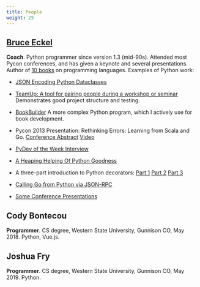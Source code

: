 ```yaml
---
title: People
weight: 25
---
```


[Bruce Eckel](https://www.mindviewllc.com/)
-------------------------------------------

**Coach**. Python programmer since version 1.3 (mid-90s). Attended most Pycon
conferences, and has given a keynote and several presentations. Author of
[10 books](https://www.mindviewllc.com/bibliography/) on programming languages.
Examples of Python work:

-   [JSON Encoding Python Dataclasses](https://www.bruceeckel.com/2018/09/16/json-encoding-python-dataclasses/)

-   [TeamUp: A tool for pairing people during a workshop or seminar](https://github.com/BruceEckel/TeamUp)
    Demonstrates good project structure and testing.

-   [BookBuilder](https://github.com/BruceEckel/BookBuilder) A more complex Python program, which
    I actively use for book development.

-   Pycon 2013 Presentation: Rethinking Errors: Learning from Scala and Go.
    [Conference Abstract](https://us.pycon.org/2013/schedule/presentation/52/)
    [Video](https://www.youtube.com/watch?v=REOL1AV_PCg)

-   [PyDev of the Week Interview](http://www.blog.pythonlibrary.org/2017/11/06/pydev-of-the-week-bruce-eckel/)

-   [A Heaping Helping Of Python Goodness](https://www.bruceeckel.com/2014/12/05/a-heaping-helping-of-python-goodness/)

-   A three-part introduction to Python decorators:
    [Part 1](https://www.artima.com/weblogs/viewpost.jsp?thread=240808)
    [Part 2](https://www.artima.com/weblogs/viewpost.jsp?thread=240845)
    [Part 3](https://www.artima.com/weblogs/viewpost.jsp?thread=241209)

-   [Calling Go from Python via JSON-RPC](https://www.artima.com/weblogs/viewpost.jsp?thread=333589)

-   [Some Conference Presentations](https://www.youtube.com/results?search_query=bruce+eckel+python)

Cody Bontecou
-------------

**Programmer**. CS degree, Western State University, Gunnison CO, May 2018. Python, Vue.js.

Joshua Fry
----------

**Programmer**. CS degree, Western State University, Gunnison CO, May 2019. Python.
